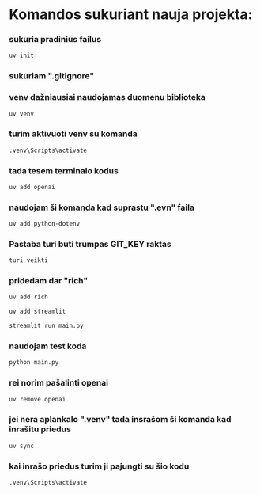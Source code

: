 # Komandos sukuriant nauja projekta:
### sukuria pradinius failus
```sh
uv init
```
### sukuriam ".gitignore"
### venv dažniausiai naudojamas duomenu biblioteka
```sh
uv venv
```
### turim aktivuoti venv su komanda
```sh
.venv\Scripts\activate
```
### tada tesem terminalo kodus
```sh
uv add openai
```
### naudojam ši komanda kad suprastu ".evn" faila
```sh
uv add python-dotenv
```
### Pastaba turi buti trumpas GIT_KEY raktas
```sh
turi veikti
```
### pridedam dar "rich"
```sh
uv add rich
```
```sh
uv add streamlit
```
```sh
streamlit run main.py
```



### naudojam test koda
```sh
python main.py
```
### rei norim pašalinti openai
```sh
uv remove openai
```
### jei nera aplankalo ".venv" tada insrašom ši komanda kad inrašitu priedus
```sh
uv sync
```
### kai inrašo priedus turim ji pajungti su šio kodu
```sh
.venv\Scripts\activate
```
